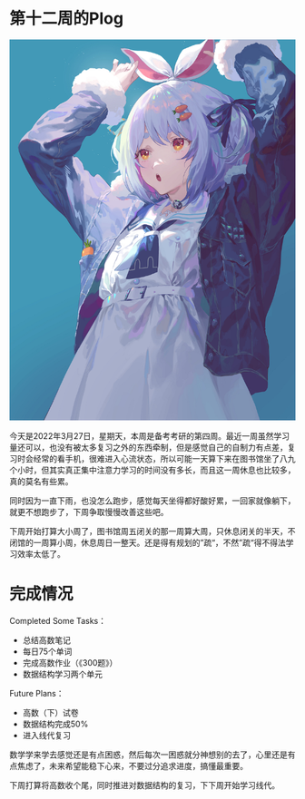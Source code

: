 # 第十二周的Plog

![](./Source/12/preface.jpg)

​		今天是2022年3月27日，星期天，本周是备考考研的第四周。最近一周虽然学习量还可以，也没有被太多复习之外的东西牵制，但是感觉自己的自制力有点差，复习时会经常的看手机，很难进入心流状态，所以可能一天算下来在图书馆坐了八九个小时，但其实真正集中注意力学习的时间没有多长，而且这一周休息也比较多，真的莫名有些累。

​		同时因为一直下雨，也没怎么跑步，感觉每天坐得都好酸好累，一回家就像躺下，就更不想跑步了，下周争取慢慢改善这些吧。

​		下周开始打算大小周了，图书馆周五闭关的那一周算大周，只休息闭关的半天，不闭馆的一周算小周，休息周日一整天。还是得有规划的”疏“，不然”疏“得不得法学习效率太低了。



# 完成情况

Completed Some Tasks：

- 总结高数笔记
- 每日75个单词
- 完成高数作业（《300题》）
- 数据结构学习两个单元

Future Plans：

- 高数（下）试卷
- 数据结构完成50%
- 进入线代复习

​	数学学来学去感觉还是有点困惑，然后每次一困惑就分神想别的去了，心里还是有点焦虑了，未来希望能稳下心来，不要过分追求进度，搞懂最重要。

​	下周打算将高数收个尾，同时推进对数据结构的复习，下下周开始学习线代。